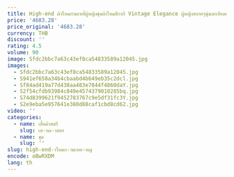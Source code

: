 ```yaml
---
title: High-end ผ้าไหมกํามะหยี่ผู้หญิงชุดผ้าไหมสีกากี Vintage Elegance ผู้หญิงสบายๆนุ่มละเอียดอ่อน Luster ฤดูใบไม้ผลิและฤดูใบไม้ร่วง
price: '4683.28'
price_original: '4683.28'
currency: THB
discount: ''
rating: 4.5
volume: 90
image: Sfdc2bbc7a63c43ef8ca54833589a12045.jpg
images:
  - Sfdc2bbc7a63c43ef8ca54833589a12045.jpg
  - S941ef658a34b4cbaabd4b649eb35c2dcl.jpg
  - Sf84ad419a77d438aa483e7844f4860daY.jpg
  - S2f54cfdb93984c849e4574379010285bq.jpg
  - S74d8399621f9452783767c9e5df31fc3Y.jpg
  - S2e9eba5e957641e380d88caf1cbd8cd62.jpg
video: ''
categories:
  - name: เสื้อผ้าสตรี
    slug: เส-อผ-าสตร
  - name: ชุด
    slug: ''
slug: high-end-าไหมก-ามะหย-หญ
encode: oBwRXDM
lang: th
---
```

  